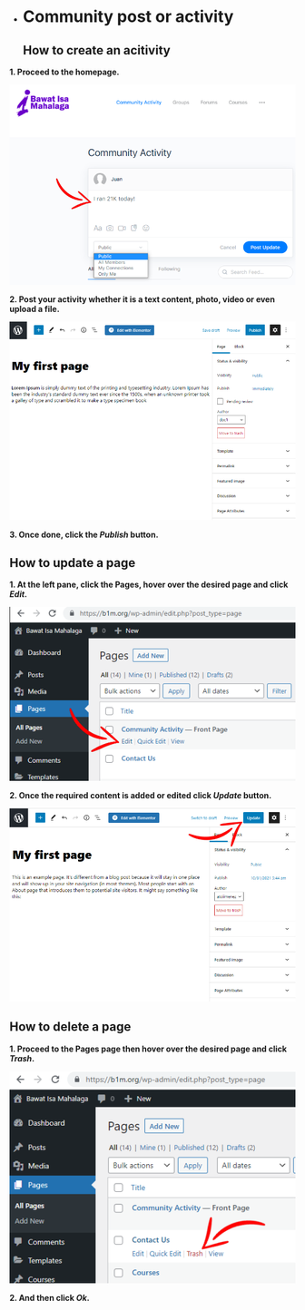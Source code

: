 - # Community post or activity
  <h2>How to create an acitivity</h2>
  
 **1. Proceed to the homepage.**

![Image4.1](/img/4.1.PNG)


 **2. Post your activity whether it is a text content, photo, video or even upload a file.**

![Image3.2](/img/3.2.PNG)


 **3. Once done, click the _Publish_ button.**


  <h2> How to update a page </h2>
  
 **1. At the left pane, click the Pages, hover over the desired page and click _Edit_.**

![Image3.3](/img/3.3.PNG) 


 **2. Once the required content is added or edited click _Update_ button.** 

![Image3.4](/img/3.4.PNG)


  <h2>How to delete a page</h2>
  
  **1. Proceed to the Pages page then hover over the desired page and click _Trash_.**

![Image3.5](/img/3.5.PNG)

  **2. And then click _Ok_.**
  

